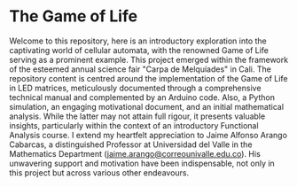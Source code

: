 # The Game of Life
Welcome to this repository, here is an introductory exploration into the captivating world of cellular automata, with the renowned Game of Life serving as a prominent example. This project emerged within the framework of the esteemed annual science fair "Carpa de Melquíades" in Cali. The repository content is centred around the implementation of the Game of Life in LED matrices, meticulously documented through a comprehensive technical manual and complemented by an Arduino code. Also, a Python simulation, an engaging motivational document, and an initial mathematical analysis. While the latter may not attain full rigour, it presents valuable insights, particularly within the context of an introductory Functional Analysis course. I extend my heartfelt appreciation to Jaime Alfonso Arango Cabarcas, a distinguished Professor at Universidad del Valle in the Mathematics Department (jaime.arango@correounivalle.edu.co). His unwavering support and motivation have been indispensable, not only in this project but across various other endeavours. 

 
